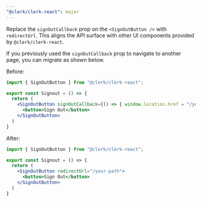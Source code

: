 ```yaml
---
"@clerk/clerk-react": major
---
```


Replace the `signOutCallback` prop on the `<SignOutButton />` with `redirectUrl`. This aligns the API surface with other UI components provided by `@clerk/clerk-react`.

If you previously used the `signOutCallback` prop to navigate to another page, you can migrate as shown below.

Before:

```jsx
import { SignOutButton } from "@clerk/clerk-react";

export const Signout = () => {
  return (
    <SignOutButton signOutCallback={() => { window.location.href = "/your-path" }}>
      <button>Sign Out</button>
    </SignOutButton>
  )
}
```

After:

```jsx
import { SignOutButton } from "@clerk/clerk-react";

export const Signout = () => {
  return (
    <SignOutButton redirectUrl="/your-path">
      <button>Sign Out</button>
    </SignOutButton>
  )
}
```
